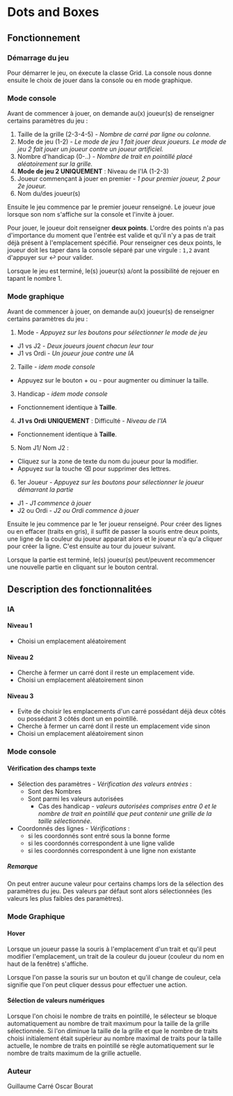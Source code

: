# Dots and Boxes

## Fonctionnement

### Démarrage du jeu

Pour démarrer le jeu, on éxecute la classe Grid. La console nous donne ensuite le choix de jouer dans la console ou en mode graphique.


### Mode console

Avant de commencer à jouer, on demande au(x) joueur(s) de renseigner certains paramètres du jeu :

1. Taille de la grille (2-3-4-5) - *Nombre de carré par ligne ou colonne.*
2. Mode de jeu (1-2) - *Le mode de jeu 1 fait jouer deux joueurs. Le mode de jeu 2 fait jouer un joueur contre un joueur artificiel.*
3. Nombre d'handicap (0-..) - *Nombre de trait en pointillé placé aléatoirement sur la grille.*
4. **Mode de jeu 2 UNIQUEMENT** : Niveau de l'IA (1-2-3)
6. Joueur commençant à jouer en premier - *1 pour premier joueur, 2 pour 2e joueur.*
5. Nom du/des joueur(s)

Ensuite le jeu commence par le premier joueur renseigné. Le joueur joue lorsque son nom s'affiche sur la console et l'invite à jouer.

Pour jouer, le joueur doit renseigner **deux points**. L'ordre des points n'a pas d'importance du moment que l'entrée est valide et qu'il n'y a pas de trait déjà présent à l'emplacement spécifié. Pour renseigner ces deux points, le joueur doit les taper dans la console séparé par une virgule : ``1,2`` avant d'appuyer sur ↩︎ pour valider.

Lorsque le jeu est terminé, le(s) joueur(s) a/ont la possibilité de rejouer en tapant le nombre 1.

### Mode graphique
Avant de commencer à jouer, on demande au(x) joueur(s) de renseigner certains paramètres du jeu :

1. Mode - *Appuyez sur les boutons pour sélectionner le mode de jeu*
  - J1 vs J2 - *Deux joueurs jouent chacun leur tour*
  - J1 vs Ordi - *Un joueur joue contre une IA*
2. Taille - *idem mode console*
  - Appuyez sur le bouton + ou - pour augmenter ou diminuer la taille.
3. Handicap - *idem mode console*
  - Fonctionnement identique à **Taille**.
4. **J1 vs Ordi UNIQUEMENT** : Difficulté - *Niveau de l'IA*
  - Fonctionnement identique à **Taille**.
5. Nom J1/ Nom J2 :
  - Cliquez sur la zone de texte du nom du joueur pour la modifier.
  - Appuyez sur la touche ⌫ pour supprimer des lettres.
6. 1er Joueur - *Appuyez sur les boutons pour sélectionner le joueur démarrant la partie*
  - J1 - *J1 commence à jouer*
  - J2 ou Ordi - *J2 ou Ordi commence à jouer*

Ensuite le jeu commence par le 1er joueur renseigné. Pour créer des lignes ou en effacer (traits en gris), il suffit de passer la souris entre deux points, une ligne de la couleur du joueur apparait alors et le joueur n'a qu'a cliquer pour créer la ligne. C'est ensuite au tour du joueur suivant.

Lorsque la partie est terminé, le(s) joueur(s) peut/peuvent recommencer une nouvelle partie en cliquant sur le bouton central.

## Description des fonctionnalitées

### IA

#### Niveau 1

- Choisi un emplacement aléatoirement

#### Niveau 2
- Cherche à fermer un carré dont il reste un emplacement vide.
- Choisi un emplacement aléatoirement sinon

#### Niveau 3
- Evite de choisir les emplacements d'un carré possédant déjà deux côtés ou possédant 3 côtés dont un en pointillé.
- Cherche à fermer un carré dont il reste un emplacement vide sinon
- Choisi un emplacement aléatoirement sinon


### Mode console

#### Vérification des champs texte
- Sélection des paramètres - *Vérification des valeurs entrées* :
  - Sont des Nombres
  - Sont parmi les valeurs autorisées
    - Cas des handicap - *valeurs autorisées comprises entre 0 et le nombre de trait en pointillé que peut contenir une grille de la taille sélectionnée*.
- Coordonnés des lignes - *Vérifications* :
  - si les coordonnés sont entré sous la bonne forme
  - si les coordonnés correspondent à une ligne valide
  - si les coordonnés correspondent à une ligne non existante

##### Remarque
  On peut entrer aucune valeur pour certains champs lors de la sélection des paramètres du jeu. Des valeurs par défaut sont alors sélectionnées (les valeurs les plus faibles des paramètres).

### Mode Graphique

#### Hover

Lorsque un joueur passe la souris à l'emplacement d'un trait et qu'il peut modifier l'emplacement, un trait de la couleur du joueur (couleur du nom en haut de la fenêtre) s'affiche.

Lorsque l'on passe la souris sur un bouton et qu'il change de couleur, cela signifie que l'on peut cliquer dessus pour effectuer une action.

#### Sélection de valeurs numériques

Lorsque l'on choisi le nombre de traits en pointillé, le sélecteur se bloque automatiquement au nombre de trait maximum pour la taille de la grille sélectionnée. Si l'on diminue la taille de la grille et que le nombre de traits choisi initialement était supèrieur au nombre maximal de traits pour la taille actuelle, le nombre de traits en pointillé se règle automatiquement sur le nombre de traits maximum de la grille actuelle.

### Auteur
Guillaume Carré
Oscar Bourat
